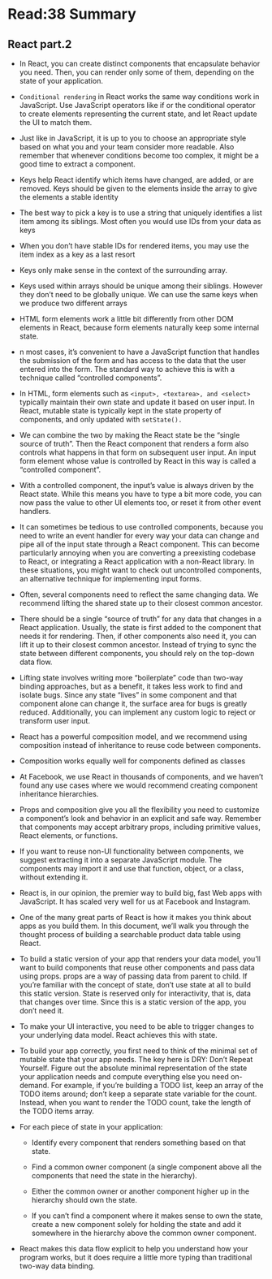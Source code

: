 # Read:38 Summary
## React part.2
* In React, you can create distinct components that encapsulate behavior you need. Then, you can render only some of them, depending on the state of your application.
* `Conditional rendering` in React works the same way conditions work in JavaScript. Use JavaScript operators like if or the conditional operator to create 
elements representing the current state, and let React update the UI to match them.
* Just like in JavaScript, it is up to you to choose an appropriate style based on what you and your team consider more readable. Also remember that whenever
conditions become too complex, it might be a good time to extract a component.
* Keys help React identify which items have changed, are added, or are removed. Keys should be given to the elements inside the array to give the elements 
a stable identity
* The best way to pick a key is to use a string that uniquely identifies a list item among its siblings. Most often you would use IDs from your data as keys
* When you don’t have stable IDs for rendered items, you may use the item index as a key as a last resort
* Keys only make sense in the context of the surrounding array.
* Keys used within arrays should be unique among their siblings. However they don’t need to be globally unique. We can use the same keys when we produce 
two different arrays
* HTML form elements work a little bit differently from other DOM elements in React, because form elements naturally keep some internal state.
* n most cases, it’s convenient to have a JavaScript function that handles the submission of the form and has access to the data that the user entered 
into the form. The standard way to achieve this is with a technique called “controlled components”.
* In HTML, form elements such as `<input>, <textarea>, and <select>` typically maintain their own state and update it based on user input. In React, mutable
state is typically kept in the state property of components, and only updated with `setState().`
  
* We can combine the two by making the React state be the “single source of truth”. Then the React component that renders a form also controls what 
happens in that form on subsequent user input. An input form element whose value is controlled by React in this way is called a “controlled component”.

* With a controlled component, the input’s value is always driven by the React state. While this means you have to type a bit more code, you can now
pass the value to other UI elements too, or reset it from other event handlers.

* It can sometimes be tedious to use controlled components, because you need to write an event handler for every way your data can change and pipe all of
the input state through a React component. This can become particularly annoying when you are converting a preexisting codebase to React, or integrating 
a React application with a non-React library. In these situations, you might want to check out uncontrolled components, an alternative technique for
implementing input forms.

* Often, several components need to reflect the same changing data. We recommend lifting the shared state up to their closest common ancestor.

* There should be a single “source of truth” for any data that changes in a React application. Usually, the state is first added to the component
that needs it for rendering. Then, if other components also need it, you can lift it up to their closest common ancestor. Instead of trying to
sync the state between different components, you should rely on the top-down data flow.

* Lifting state involves writing more “boilerplate” code than two-way binding approaches, but as a benefit, it takes less work to find and isolate 
bugs. Since any state “lives” in some component and that component alone can change it, the surface area for bugs is greatly reduced. Additionally,
you can implement any custom logic to reject or transform user input.
* React has a powerful composition model, and we recommend using composition instead of inheritance to reuse code between components.

* Composition works equally well for components defined as classes
* At Facebook, we use React in thousands of components, and we haven’t found any use cases where we would recommend creating component inheritance hierarchies.

* Props and composition give you all the flexibility you need to customize a component’s look and behavior in an explicit and safe way. Remember that
components may accept arbitrary props, including primitive values, React elements, or functions.

* If you want to reuse non-UI functionality between components, we suggest extracting it into a separate JavaScript module. The components may 
import it and use that function, object, or a class, without extending it.

* React is, in our opinion, the premier way to build big, fast Web apps with JavaScript. It has scaled very well for us at Facebook and Instagram.

* One of the many great parts of React is how it makes you think about apps as you build them. In this document, we’ll walk you through the thought
process of building a searchable product data table using React.

* To build a static version of your app that renders your data model, you’ll want to build components that reuse other components and pass data
using props. props are a way of passing data from parent to child. If you’re familiar with the concept of state, don’t use state at all to build 
this static version. State is reserved only for interactivity, that is, data that changes over time. Since this is a static version of the app, 
you don’t need it.

* To make your UI interactive, you need to be able to trigger changes to your underlying data model. React achieves this with state.

* To build your app correctly, you first need to think of the minimal set of mutable state that your app needs. The key here is DRY: Don’t 
Repeat Yourself. Figure out the absolute minimal representation of the state your application needs and compute everything else you need on-demand.
For example, if you’re building a TODO list, keep an array of the TODO items around; don’t keep a separate state variable for the count. Instead, when 
you want to render the TODO count, take the length of the TODO items array.

* For each piece of state in your application:
  
  * Identify every component that renders something based on that state.

  * Find a common owner component (a single component above all the components that need the state in the hierarchy).

  * Either the common owner or another component higher up in the hierarchy should own the state.

  * If you can’t find a component where it makes sense to own the state, create a new component solely for holding the state and add it 
  somewhere in the hierarchy above the common owner component.

* React makes this data flow explicit to help you understand how your program works, but it does require a little more typing than traditional two-way data binding.




